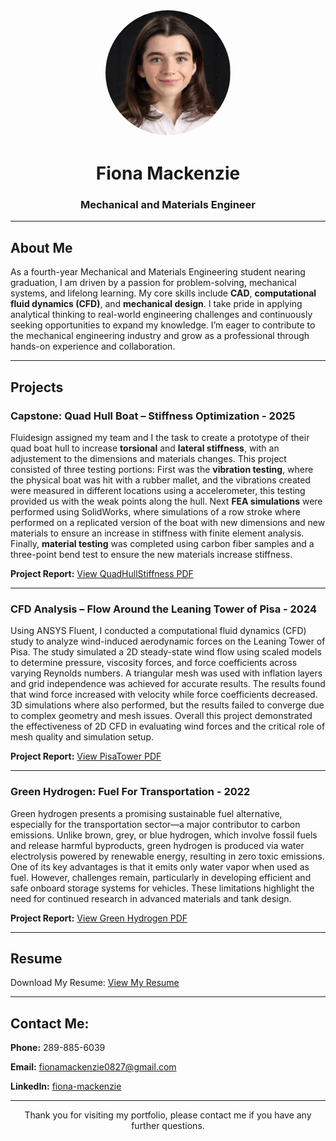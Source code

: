 <p align="center">
  <img src="fiona.jpg" alt="Fiona Mackenzie" width="200" style="border-radius: 50%; border: 2px solid white;">
</p>

<h1 align="center"> Fiona Mackenzie</h1>
<h3 align="center">Mechanical and Materials Engineer</h3>

---

## About Me

As a fourth-year Mechanical and Materials Engineering student nearing graduation, I am driven by a passion for problem-solving, mechanical systems, and lifelong learning. My core skills include **CAD**, **computational fluid dynamics (CFD)**, and **mechanical design**. I take pride in applying analytical thinking to real-world engineering challenges and continuously seeking opportunities to expand my knowledge. I’m eager to contribute to the mechanical engineering industry and grow as a professional through hands-on experience and collaboration.

---

## Projects

###  Capstone: Quad Hull Boat – Stiffness Optimization  - 2025
Fluidesign assigned my team and I the task to create a prototype of their quad boat hull to increase **torsional** and **lateral stiffness**, with an adjustement to the dimensions and materials changes. This project consisted of three testing portions: First was the **vibration testing**, where the physical boat was hit with a rubber mallet, and the vibrations created were measured in different locations using a accelerometer, this testing provided us with the weak points along the hull. Next **FEA simulations** were performed using SolidWorks, where simulations of a row stroke where performed on a replicated version of the boat with new dimensions and new materials to ensure an increase in stiffness with finite element analysis. Finally, **material testing** was completed using carbon fiber samples and a three-point bend test to ensure the new materials increase stiffness.

**Project Report:**
<a href="QuadHullStiffness.pdf" target="_blank">
  View QuadHullStiffness PDF
</a>

---

###  CFD Analysis – Flow Around the Leaning Tower of Pisa  - 2024
Using ANSYS Fluent, I conducted a computational fluid dynamics (CFD) study to analyze wind-induced aerodynamic forces on the Leaning Tower of Pisa. The study simulated a 2D steady-state wind flow using scaled models to determine pressure, viscosity forces, and force coefficients across varying Reynolds numbers. A triangular mesh was used with inflation layers and grid independence was achieved for accurate results. The results found that wind force increased with velocity while force coefficients decreased. 3D simulations where also performed, but the results failed to converge due to complex geometry and mesh issues. Overall this project demonstrated the effectiveness of 2D CFD in evaluating wind forces and the critical role of mesh quality and simulation setup.

**Project Report:** 
<a href="PisaTower.pdf" target="_blank">
  View PisaTower PDF
</a>

---

###  Green Hydrogen: Fuel For Transportation  - 2022
Green hydrogen presents a promising sustainable fuel alternative, especially for the transportation sector—a major contributor to carbon emissions. Unlike brown, grey, or blue hydrogen, which involve fossil fuels and release harmful byproducts, green hydrogen is produced via water electrolysis powered by renewable energy, resulting in zero toxic emissions. One of its key advantages is that it emits only water vapor when used as fuel. However, challenges remain, particularly in developing efficient and safe onboard storage systems for vehicles. These limitations highlight the need for continued research in advanced materials and tank design.

**Project Report:**
<a href="Green Hydrogen.pdf" target="_blank">
  View Green Hydrogen PDF
</a>


---

##  Resume
Download My Resume:
<a href="Fiona Mackenzie Resume.pdf" target="_blank">
  View My Resume
</a>

---

## Contact Me:
  **Phone:** 289-885-6039
  
  **Email:** <a href="mailto:fionamackenzie0827@gmail.com">fionamackenzie0827@gmail.com</a> 
  
  **LinkedIn:** <a href="https://www.linkedin.com/in/fiona-mackenzie-046216240/" target="_blank">
  <i class="fab fa-linkedin"></i> fiona-mackenzie
</a>

---

<p align="center"> Thank you for visiting my portfolio, please contact me if you have any further questions. </p>
